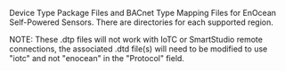 Device Type Package Files and BACnet Type Mapping Files for EnOcean Self-Powered Sensors.  There are directories for each supported region.

NOTE: These .dtp files will not work with IoTC or SmartStudio remote connections, the associated .dtd file(s) will need to be modified to use "iotc" and 
not "enocean" in the "Protocol" field.
